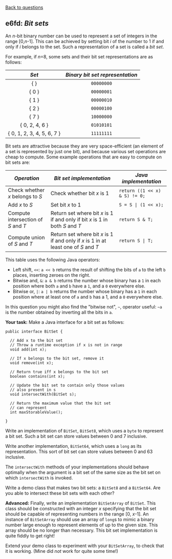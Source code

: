 [Back to questions](../README.md)

## e6fd: *Bit sets*

An *n*-bit binary number can be used to represent a set of integers in
the range [0,*n*-1].  This can be achieved by setting bit *i* of the
number to 1 if and only if *i* belongs to the set.  Such a
representation of a set is called a *bit set*.

For example, if *n*=8, some sets and their bit set representations are as follows:

| *Set*                      | *Binary bit set representation* |
|:--------------------------:|:-------------------------------:|
| { }                        | `00000000`                  |
| { 0 }                      | `00000001`                  |
| { 1 }                      | `00000010`                  |
| { 2 }                      | `00000100`                  |
| { 7 }                      | `10000000`                  |
| { 0, 2, 4, 6 }             | `01010101`                  |
| { 0, 1, 2, 3, 4, 5, 6, 7 } | `11111111`                  |

Bit sets are attractive because they are very space-efficient (an
element of a set is represented by just one bit), and because various
set operations are cheap to compute.  Some example operations that are easy to compute on bit sets are:

| *Operation*  | *Bit set implementation* | *Java implementation* |
|--------------|--------------------------|-----------------------|
| Check whether *x* belongs to *S*    | Check whether bit *x* is 1 | `return ((1 << x) & S) != 0;` |
| Add *x* to *S*                      | Set bit *x* to 1           | `S = S \| (1 << x);` |
| Compute intersection of *S* and *T* | Return set where bit *x* is 1 if and only if bit *x* is 1 in both *S* and *T* | `return S & T;` |
| Compute union of *S* and *T*        | Return set where bit *x* is 1 if and only if *x* is 1 in at least one of *S* and *T* | `return S \| T;` |

This table uses the following Java operators:

* Left shift, `<<`: `a << b` returns the result of shifting the bits of `a` to the left `b` places, inserting zeroes on the right.
* Bitwise and, `&`: `a & b` returns the number whose binary has a `1` in each position where both `a` and `b` have a `1`, and a `0` everywhere else.
* Bitwise or, `|`: `a | b` returns the number whose binary has a `1` in each position where at least one of `a` and `b` has a 1, and a `0` everywhere else.

In this question you might also find the "bitwise not", `~`, operator useful: `~a` is the number obtained by inverting all the bits in `a`.

**Your task:** Make a Java interface for a bit set as follows:

```
public interface BitSet {

  // Add x to the bit set
  // Throw a runtime exception if x is not in range
  void add(int x);

  // If x belongs to the bit set, remove it
  void remove(int x);
	
  // Return true iff x belongs to the bit set
  boolean contains(int x);

  // Update the bit set to contain only those values
  // also present in s
  void intersectWith(BitSet s);
	
  // Return the maximum value that the bit set
  // can represent
  int maxStorableValue();

}
```

Write an implementation of `BitSet`, `BitSet8`,
which uses a `byte` to represent a bit set.  Such a bit set
can store values between 0 and 7 inclusive.

Write another implementation, `BitSet64`, which uses a
`long` as its representation.  This sort of bit set can
store values between 0 and 63 inclusive.

The `intersectWith` methods of your implementations should
behave optimally when the argument is a bit set of the same size as
the bit set on which `intersectWith` is invoked.

Write a demo class that makes two bit sets: a `BitSet8` and
a `BitSet64`.  Are you able to intersect these bit sets with
each other?

**Advanced:** Finally, write an implementation `BitSetArray` of `BitSet`.  This class should be constructed with an integer *x* specifying that the bit set should be capable of representing numbers in the range [0, *x*-1].  An instance of `BitSetArray` should use an array of `long`s to mimic a binary number large enough to represent elements of up to the given size.  This array should be no longer than necessary.  This bit set implementation is quite fiddly to get right!

Extend your demo class to experiment with your `BitSetArray`, to check that it is working.  (Mine did *not* work for quite some time!)
